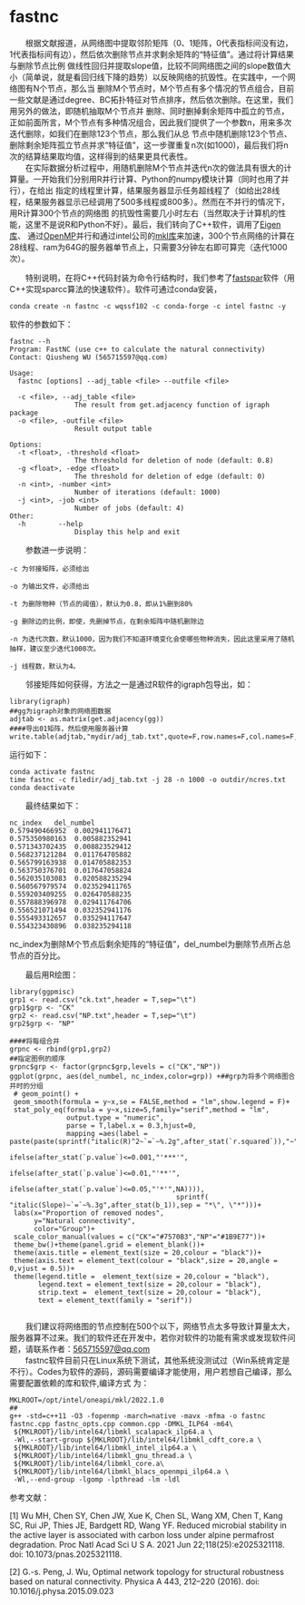 # fastnc
&emsp;&emsp;根据文献报道，从网络图中提取邻阶矩阵（0、1矩阵，0代表指标间没有边，1代表指标间有边），然后依次删除节点并求剩余矩阵的“特征值”。通过将计算结果与删除节点比例
做线性回归并提取slope值，比较不同网络图之间的slope数值大小（简单说，就是看回归线下降的趋势）以反映网络的抗毁性。在实践中，一个网络图有N个节点，那么当
删除M个节点时，M个节点有多个情况的节点组合，目前一些文献是通过degree、BC拓扑特征对节点排序，然后依次删除。在这里，我们用另外的做法，即随机抽取M个节点并
删除、同时删掉剩余矩阵中孤立的节点，正如前面所言，M个节点有多种情况组合，因此我们提供了一个参数n，用来多次迭代删除，如我们在删除123个节点，那么我们从总
节点中随机删除123个节点、删除剩余矩阵孤立节点并求“特征值”，这一步骤重复n次(如1000)，最后我们将n次的结算结果取均值，这样得到的结果更具代表性。  
&emsp;&emsp;在实际数据分析过程中，用随机删除M个节点并迭代n次的做法具有很大的计算量。一开始我们分别用R并行计算、Python的numpy模块计算（同时也用了并行），在给出
指定的线程里计算，结果服务器显示任务超线程了（如给出28线程，结果服务器显示已经调用了500多线程或800多）。然而在不并行的情况下，用R计算300个节点的网络图
的抗毁性需要几小时左右（当然取决于计算机的性能，这里不是说R和Python不好）。最后，我们转向了C++软件，调用了[Eigen库](https://eigen.tuxfamily.org/index.php?title=Main_Page)、
通过[OpenMP](https://www.openmp.org/)并行和通过intel公司的[mkl库](https://www.intel.com/content/www/us/en/developer/tools/oneapi/onemkl.html#gs.esqumy)来加速，300个节点网络的计算在28线程、ram为64G的服务器单节点上，只需要3分钟左右即可算完（迭代1000次）。  

&emsp;&emsp;特别说明，在将C++代码封装为命令行结构时，我们参考了[fastspar](https://github.com/scwatts/fastspar)软件（用C++实现sparcc算法的快速软件）。软件可通过conda安装，
```
conda create -n fastnc -c wqssf102 -c conda-forge -c intel fastnc -y
```
软件的参数如下：
```
fastnc --h
Program: FastNC (use c++ to calculate the natural connectivity)
Contact: Qiusheng WU (565715597@qq.com)

Usage:
  fastnc [options] --adj_table <file> --outfile <file>

  -c <file>, --adj_table <file>
                The result from get.adjacency function of igraph package
  -o <file>, -outfile <file>
                Result output table

Options:
  -t <float>, -threshold <float>
                The threshold for deletion of node (default: 0.8)
  -g <float>, -edge <float>
                The threshold for deletion of edge (default: 0)
  -n <int>, -number <int>
                Number of iterations (default: 1000)
  -j <int>, -job <int>
                Number of jobs (default: 4)
Other:
  -h        --help
                Display this help and exit
  ```
  &emsp;&emsp;参数进一步说明：
 ```
-c 为邻接矩阵，必须给出

-o 为输出文件，必须给出

-t 为删除物种（节点的阈值），默认为0.8，即从1%删到80%

-g 删除边的比例，即使，先删掉节点，在剩余矩阵中随机删除边

-n 为迭代次数，默认1000，因为我们不知道环境变化会使哪些物种消失，因此这里采用了随机抽样，建议至少迭代1000次。

-j 线程数，默认为4。
 ```
 &emsp;&emsp;邻接矩阵如何获得，方法之一是通过R软件的igraph包导出，如：
 ```
library(igraph)
##gg为igraph对象的网络图数据
adjtab <- as.matrix(get.adjacency(gg))
####导出01矩阵，然后使用服务器计算
write.table(adjtab,"mydir/adj_tab.txt",quote=F,row.names=F,col.names=F,sep="\t")
 ```
  运行如下：
 ```
 conda activate fastnc
time fastnc -c filedir/adj_tab.txt -j 28 -n 1000 -o outdir/ncres.txt
conda deactivate
 ``` 
 &emsp;&emsp;最终结果如下：
 ```
 nc_index	del_numbel
0.579490466952	0.002941176471
0.575350980163	0.005882352941
0.571343702435	0.008823529412
0.568237121284	0.011764705882
0.565799163938	0.014705882353
0.563750376701	0.017647058824
0.562035103083	0.020588235294
0.560567979574	0.023529411765
0.559203409255	0.026470588235
0.557888396978	0.029411764706
0.556521071494	0.032352941176
0.555493312657	0.035294117647
0.554323430896	0.038235294118
 ```
nc_index为删除M个节点后剩余矩阵的“特征值”，del_numbel为删除节点所占总节点的百分比。  
 
 &emsp;&emsp;最后用R绘图：
 ```
library(ggpmisc)
grp1 <- read.csv("ck.txt",header = T,sep="\t")
grp1$grp <- "CK"
grp2 <- read.csv("NP.txt",header = T,sep="\t")
grp2$grp <- "NP"

####将每组合并
grpnc <- rbind(grp1,grp2)
##指定图例的顺序
grpnc$grp <- factor(grpnc$grp,levels = c("CK","NP"))
 ggplot(grpnc, aes(del_numbel, nc_index,color=grp)) +##grp为将多个网络图合并时的分组
  # geom_point() +
  geom_smooth(formula = y~x,se = FALSE,method = "lm",show.legend = F)+
  stat_poly_eq(formula = y~x,size=5,family="serif",method = "lm",
               output.type = "numeric",
               parse = T,label.x = 0.3,hjust=0,
               mapping =aes(label = paste(paste(sprintf("italic(R)^2~`=`~%.2g",after_stat(`r.squared`)),"~",
                                                ifelse(after_stat(`p.value`)<=0.001,"'***'",
                                                       ifelse(after_stat(`p.value`)<=0.01,"'**'",
                                                              ifelse(after_stat(`p.value`)<=0.05,"'*'",NA)))),
                                          sprintf( "italic(Slope)~`=`~%.3g",after_stat(b_1)),sep = "*\", \"*")))+
  labs(x="Proportion of removed nodes",
       y="Natural connectivity",
       color="Group")+
  scale_color_manual(values = c("CK"="#7570B3","NP"="#1B9E77"))+
  theme_bw()+theme(panel.grid = element_blank())+
  theme(axis.title = element_text(size = 20,colour = "black"))+
  theme(axis.text = element_text(colour = "black",size = 20,angle = 0,vjust = 0.5))+
  theme(legend.title =  element_text(size = 20,colour = "black"), 
        legend.text = element_text(size = 20,colour = "black"),
        strip.text =  element_text(size = 20,colour = "black"),
        text = element_text(family = "serif"))


 ```
 &emsp;&emsp;我们建议将网络图的节点控制在500个以下，网络节点太多导致计算量太大，服务器算不过来。我们的软件还在开发中，若你对软件的功能有需求或发现软件问题，请联系作者：565715597@qq.com  
 &emsp;&emsp;fastnc软件目前只在Linux系统下测试，其他系统没测试过（Win系统肯定是不行）。Codes为软件的源码，源码需要编译才能使用，用户若想自己编译，那么需要配置依赖的库和软件,编译方式
为：
```
MKLROOT=/opt/intel/oneapi/mkl/2022.1.0
##
g++ -std=c++11 -O3 -fopenmp -march=native -mavx -mfma -o fastnc fastnc.cpp fastnc_opts.cpp common.cpp -DMKL_ILP64 -m64\
 ${MKLROOT}/lib/intel64/libmkl_scalapack_ilp64.a \
 -Wl,--start-group ${MKLROOT}/lib/intel64/libmkl_cdft_core.a \
 ${MKLROOT}/lib/intel64/libmkl_intel_ilp64.a \
 ${MKLROOT}/lib/intel64/libmkl_gnu_thread.a \
 ${MKLROOT}/lib/intel64/libmkl_core.a\
 ${MKLROOT}/lib/intel64/libmkl_blacs_openmpi_ilp64.a \
 -Wl,--end-group -lgomp -lpthread -lm -ldl
``` 

 
 参考文献：  
 
 [1] Wu MH, Chen SY, Chen JW, Xue K, Chen SL, Wang XM, Chen T, Kang SC, Rui JP, Thies JE, Bardgett RD, Wang YF. Reduced microbial stability in the active layer is associated with carbon loss under alpine permafrost degradation. Proc Natl Acad Sci U S A. 2021 Jun 22;118(25):e2025321118. doi: 10.1073/pnas.2025321118.  
 
[2] G.-s. Peng, J. Wu, Optimal network topology for structural robustness based on natural connectivity. Physica A 443, 212–220 (2016). doi: 10.1016/j.physa.2015.09.023
 
 
 
 
  
  
